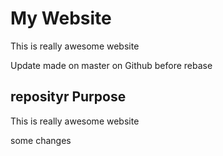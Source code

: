# My Website

This is really awesome website

Update made on master on Github before rebase

## reposityr Purpose 

This is really awesome website

some changes 
